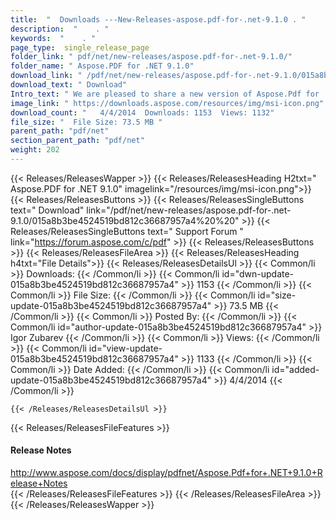 ```yaml
---
title:  "  Downloads ---New-Releases-aspose.pdf-for-.net-9.1.0 . " 
description:  "    . " 
keywords:  "    . " 
page_type:  single_release_page
folder_link: " pdf/net/new-releases/aspose.pdf-for-.net-9.1.0/"
folder_name: " Aspose.PDF for .NET 9.1.0"
download_link: " /pdf/net/new-releases/aspose.pdf-for-.net-9.1.0/015a8b3be4524519bd812c36687957a4"
download_text: " Download"
Intro_text: " We are pleased to share a new version of Aspose.Pdf for .NET with following impr..."
image_link: " https://downloads.aspose.com/resources/img/msi-icon.png"
download_count: "   4/4/2014  Downloads: 1153  Views: 1132"
file_size: "  File Size: 73.5 MB "
parent_path: "pdf/net"
section_parent_path: "pdf/net"
weight: 202 
---
```


{{< Releases/ReleasesWapper >}}
  {{< Releases/ReleasesHeading H2txt=" Aspose.PDF for .NET 9.1.0" imagelink="/resources/img/msi-icon.png">}}
  {{< Releases/ReleasesButtons >}}
    {{< Releases/ReleasesSingleButtons text=" Download" link="/pdf/net/new-releases/aspose.pdf-for-.net-9.1.0/015a8b3be4524519bd812c36687957a4%20%20" >}}
    {{< Releases/ReleasesSingleButtons text=" Support Forum " link="https://forum.aspose.com/c/pdf" >}}
  {{< Releases/ReleasesButtons >}}
  {{< Releases/ReleasesFileArea >}}
    {{< Releases/ReleasesHeading h4txt="File Details">}}
    {{< Releases/ReleasesDetailsUl >}}
            {{< Common/li  >}} Downloads: {{< /Common/li >}} 
      {{< Common/li id="dwn-update-015a8b3be4524519bd812c36687957a4" >}} 1153 {{< /Common/li >}} 
      {{< Common/li  >}} File Size: {{< /Common/li >}} 
      {{< Common/li id="size-update-015a8b3be4524519bd812c36687957a4" >}} 73.5 MB {{< /Common/li >}} 
      {{< Common/li  >}} Posted By: {{< /Common/li >}} 
      {{< Common/li id="author-update-015a8b3be4524519bd812c36687957a4" >}} Igor Zubarev {{< /Common/li >}} 
      {{< Common/li  >}} Views: {{< /Common/li >}} 
      {{< Common/li id="view-update-015a8b3be4524519bd812c36687957a4" >}} 1133 {{< /Common/li >}} 
      {{< Common/li  >}} Date Added: {{< /Common/li >}} 
      {{< Common/li id="added-update-015a8b3be4524519bd812c36687957a4" >}} 4/4/2014 {{< /Common/li >}} 

    {{< /Releases/ReleasesDetailsUl >}}

  {{< Releases/ReleasesFileFeatures >}}
      <h4>Release Notes</h4><div><a href="http://www.aspose.com/docs/display/pdfnet/Aspose.Pdf+for+.NET+9.1.0+Release+Notes">http://www.aspose.com/docs/display/pdfnet/Aspose.Pdf+for+.NET+9.1.0+Release+Notes</a></div>
  {{< /Releases/ReleasesFileFeatures >}}
 {{< /Releases/ReleasesFileArea >}}
{{< /Releases/ReleasesWapper >}}


